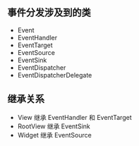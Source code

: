 ## 事件分发涉及到的类
* Event 
* EventHandler
* EventTarget
* EventSource
* EventSink
* EventDispatcher
* EventDispatcherDelegate

## 继承关系
* View 继承 EventHandler 和  EventTarget
* RootView 继承 EventSink
* Widget 继承 EventSource